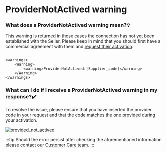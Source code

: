 ﻿---
sidebar_position: 17
---

# ProviderNotActived warning

### What does a ProviderNotActived warning mean?💡
This warning is returned in those cases the connection has not yet been established with the Seller. Please keep in mind that you should first have a commercial agreement with them and [request their activation](https://knowledge.travelgate.com/auto-activations-quickguide).

```

<warnings>
    <Warning>
        <warning>ProviderNotActived:[Supplier_code]</warning>
    </Warning>
</warnings>

```
### What can I do if I receive a ProviderNotActived warning in my response?✔️
To resolve the issue, please ensure that you have inserted the provider code in your request and that the code matches the one provided during your activation.

![provided_not_actived](https://storage.travelgate.com/kbase/provided_not_actived.jpg)

:::tip
Should the error persist after checking the aforementioned information please contact our [Customer Care team](https://app.travelgatex.com/tickets).
:::